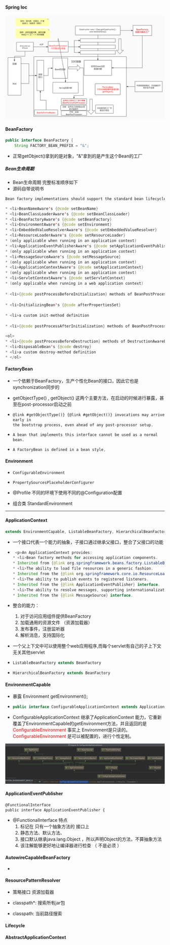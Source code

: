 #### Spring Ioc 

![SpringIoc ](img/SpringIoc.png)



#### BeanFactory

```java
public interface BeanFactory {
    String FACTORY_BEAN_PREFIX = "&";
```

- 正常getObject()拿到的是对象，"&"拿到的是产生这个Bean的工厂

##### Bean生命周期

- Bean生命周期 完整标准顺序如下
- 源码自带说明书

```java
Bean factory implementations should support the standard bean lifecycle interfaces as far as possible. The full set of initialization methods and their standard order is:
```

```java
* <li>BeanNameAware's {@code setBeanName}
* <li>BeanClassLoaderAware's {@code setBeanClassLoader}
* <li>BeanFactoryAware's {@code setBeanFactory}
* <li>EnvironmentAware's {@code setEnvironment}
* <li>EmbeddedValueResolverAware's {@code setEmbeddedValueResolver}
* <li>ResourceLoaderAware's {@code setResourceLoader}
* (only applicable when running in an application context)
* <li>ApplicationEventPublisherAware's {@code setApplicationEventPublisher}
* (only applicable when running in an application context)
* <li>MessageSourceAware's {@code setMessageSource}
* (only applicable when running in an application context)
* <li>ApplicationContextAware's {@code setApplicationContext}
* (only applicable when running in an application context)
* <li>ServletContextAware's {@code setServletContext}
* (only applicable when running in a web application context)
    
* <li>{@code postProcessBeforeInitialization} methods of BeanPostProcessors

* <li>InitializingBean's {@code afterPropertiesSet}
    
* <li>a custom init-method definition

* <li>{@code postProcessAfterInitialization} methods of BeanPostProcessors
```

```java
<ol>
* <li>{@code postProcessBeforeDestruction} methods of DestructionAwareBeanPostProcessors
* <li>DisposableBean's {@code destroy}
* <li>a custom destroy-method definition
* </ol>
```



#### FactoryBean

- 一个依赖于BeanFactory，生产个性化Bean的接口，因此它也是synchronization同步的

- getObjectType() , getObject() 这两个主要方法，在启动的时候进行暴露，甚至在post-processor启动之前

- ```
  @link #getObjectType()} {@link #getObject()} invocations may arrive early in
  the bootstrap process, even ahead of any post-processor setup.
  ```

- ```
  A bean that implements this interface cannot be used as a normal bean.
  ```

- ```java
  A FactoryBean is defined in a bean style,
  ```



#### Environment

- ```
  ConfigurableEnvironment
  ```

- ```java
  PropertySourcesPlaceholderConfigurer
  ```

- @Profile 不同的环境下使用不同的@Configuration配置

- 组合类 StandardEnvironment



---



#### ApplicationContext

```java
extends EnvironmentCapable, ListableBeanFactory, HierarchicalBeanFactory, MessageSource, ApplicationEventPublisher, ResourcePatternResolver
```

- 一个接口代表一个能力的抽象，子接口通过继承父接口，整合了父接口的功能

- ```java
   <p>An ApplicationContext provides:
  * <li>Bean factory methods for accessing application components.
  * Inherited from {@link org.springframework.beans.factory.ListableBeanFactory}.
  * <li>The ability to load file resources in a generic fashion.
  * Inherited from the {@link org.springframework.core.io.ResourceLoader} interface.
  * <li>The ability to publish events to registered listeners.
  * Inherited from the {@link ApplicationEventPublisher} interface.
  * <li>The ability to resolve messages, supporting internationalization.
  * Inherited from the {@link MessageSource} interface.
  ```
  
- 整合的能力：

   1. 对于访问应用组件提供BeanFactory
   2. 加载通用的资源文件 （资源加载器）
   3. 发布事件，注册监听器
   4. 解析消息，支持国际化

- 一个父上下文中可以使用整个web应用程序,而每个servlet有自己的子上下文无关其他servlet

- ```java
  ListableBeanFactory extends BeanFactory
  ```

- ```java
  HierarchicalBeanFactory extends BeanFactory
  ```

#### EnvironmentCapable

- 暴露      Environment   getEnvironment();

- ```java
  public interface ConfigurableApplicationContext extends ApplicationContext, Lifecycle, Closeable 
  ```

- ConfigurableApplicationContext 继承了ApplicationContext 能力，它重新覆盖了EnvironmentCapable的getEnvironment方法，并且返回的是 <font color="red">ConfigurableEnvironment</font> 事实上 Environment是只读的。<font color="red">ConfigurableEnvironment</font> 是可以被配置的，进行个性定制。

![ConfigurableApplicationContext](img/ConfigurableApplicationContext.png)

#### ApplicationEventPublisher

```
@FunctionalInterface
public interface ApplicationEventPublisher {
```

- @FunctionalInterface 特点
  1. 标记在  只有一个抽象方法的 接口上
  2. 静态方法、默认方法、
  3. 接口默认继承java.lang.Object ，所以声明Object的方法，不算抽象方法
  4. 该注解能够更好地让编译器进行检查 （ 不是必须 ）

#### AutowireCapableBeanFactory

- 



#### ResourcePatternResolver

- 策略接口 资源加载器

- classpath*: 搜索所有jar包

- classpath:  当前路径搜索
  





#### Lifecycle





#### AbstractApplicationContext







